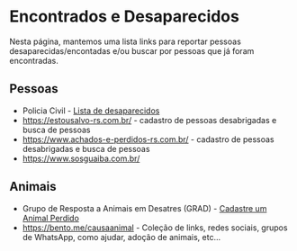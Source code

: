 # Encontrados e Desaparecidos

Nesta página, mantemos uma lista links para reportar pessoas desaparecidas/encontadas e/ou buscar por pessoas que já foram encontradas.

## Pessoas

- Policia Civil - [Lista de desaparecidos](https://www.pc.rs.gov.br/desaparecidos)
- https://estousalvo-rs.com.br/ - cadastro de pessoas desabrigadas e busca de pessoas
- https://www.achados-e-perdidos-rs.com.br/ - cadastro de pessoas desabrigadas e busca de pessoas
- https://www.sosguaiba.com.br/

## Animais

- Grupo de Resposta a Animais em Desatres (GRAD) - [Cadastre um Animal Perdido](https://gradbrasil.org.br/formulario-apoio/)
- <https://bento.me/causaanimal> - Coleção de links, redes sociais, grupos de WhatsApp, como ajudar, adoção de animais, etc...